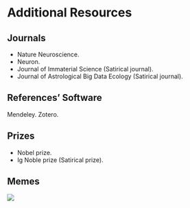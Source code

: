 # Additional Resources

## Journals

- Nature Neuroscience.
- Neuron.
- Journal of Immaterial Science (Satirical journal).
- Journal of Astrological Big Data Ecology (Satirical journal).

## References’ Software

Mendeley.
Zotero.

## Prizes

- Nobel prize.
- Ig Noble prize (Satirical prize).

## Memes

![](<2 - Source Material/Masters/attachments/Attachment 244.png>)